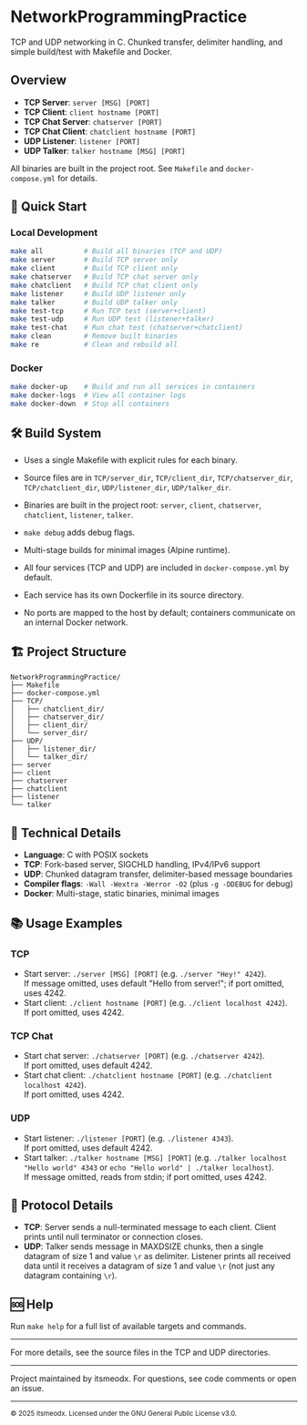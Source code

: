 


# NetworkProgrammingPractice

TCP and UDP networking in C. Chunked transfer, delimiter handling, and simple build/test with Makefile and Docker.

## Overview

- **TCP Server**: `server [MSG] [PORT]`
- **TCP Client**: `client hostname [PORT]`
- **TCP Chat Server**: `chatserver [PORT]`
- **TCP Chat Client**: `chatclient hostname [PORT]`
- **UDP Listener**: `listener [PORT]`
- **UDP Talker**: `talker hostname [MSG] [PORT]`

All binaries are built in the project root. See `Makefile` and `docker-compose.yml` for details.


## 🚀 Quick Start

### Local Development
```bash
make all          # Build all binaries (TCP and UDP)
make server       # Build TCP server only
make client       # Build TCP client only
make chatserver   # Build TCP chat server only
make chatclient   # Build TCP chat client only
make listener     # Build UDP listener only
make talker       # Build UDP talker only
make test-tcp     # Run TCP test (server+client)
make test-udp     # Run UDP test (listener+talker)
make test-chat    # Run chat test (chatserver+chatclient)
make clean        # Remove built binaries
make re           # Clean and rebuild all
```


### Docker
```bash
make docker-up    # Build and run all services in containers
make docker-logs  # View all container logs
make docker-down  # Stop all containers
```


## 🛠️ Build System

- Uses a single Makefile with explicit rules for each binary.
- Source files are in `TCP/server_dir`, `TCP/client_dir`, `TCP/chatserver_dir`, `TCP/chatclient_dir`, `UDP/listener_dir`, `UDP/talker_dir`.
- Binaries are built in the project root: `server`, `client`, `chatserver`, `chatclient`, `listener`, `talker`.
- `make debug` adds debug flags.

- Multi-stage builds for minimal images (Alpine runtime).
- All four services (TCP and UDP) are included in `docker-compose.yml` by default.
- Each service has its own Dockerfile in its source directory.
- No ports are mapped to the host by default; containers communicate on an internal Docker network.


## 🏗️ Project Structure

```
NetworkProgrammingPractice/
├── Makefile
├── docker-compose.yml
├── TCP/
│   ├── chatclient_dir/
│   ├── chatserver_dir/
│   ├── client_dir/
│   └── server_dir/
├── UDP/
│   ├── listener_dir/
│   └── talker_dir/
├── server
├── client
├── chatserver
├── chatclient
├── listener
└── talker
```


## 🔧 Technical Details

- **Language**: C with POSIX sockets
- **TCP**: Fork-based server, SIGCHLD handling, IPv4/IPv6 support
- **UDP**: Chunked datagram transfer, delimiter-based message boundaries
- **Compiler flags**: `-Wall -Wextra -Werror -O2` (plus `-g -DDEBUG` for debug)
- **Docker**: Multi-stage, static binaries, minimal images

## 📚 Usage Examples

### TCP
- Start server: `./server [MSG] [PORT]` (e.g. `./server "Hey!" 4242`).\
If message omitted, uses default "Hello from server!"; if port omitted, uses 4242.
- Start client: `./client hostname [PORT]` (e.g. `./client localhost 4242`).\
If port omitted, uses 4242.

### TCP Chat
- Start chat server: `./chatserver [PORT]` (e.g. `./chatserver 4242`).\
If port omitted, uses default 4242.
- Start chat client: `./chatclient hostname [PORT]` (e.g. `./chatclient localhost 4242`).\
If port omitted, uses 4242.

### UDP
- Start listener: `./listener [PORT]` (e.g. `./listener 4343`).\
If port omitted, uses default 4242.
- Start talker: `./talker hostname [MSG] [PORT]` (e.g. `./talker localhost "Hello world" 4343` or `echo "Hello world" | ./talker localhost`).\
If message omitted, reads from stdin; if port omitted, uses 4242.
## 📡 Protocol Details

- **TCP**: Server sends a null-terminated message to each client. Client prints until null terminator or connection closes.
- **UDP**: Talker sends message in MAXDSIZE chunks, then a single datagram of size 1 and value `\r` as delimiter. Listener prints all received data until it receives a datagram of size 1 and value `\r` (not just any datagram containing `\r`).


## 🆘 Help

Run `make help` for a full list of available targets and commands.

---

For more details, see the source files in the TCP and UDP directories.

---
Project maintained by itsmeodx. For questions, see code comments or open an issue.

---

<sub>© 2025 itsmeodx. Licensed under the GNU General Public License v3.0.</sub>

